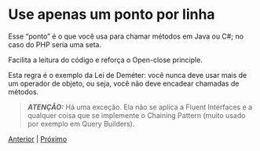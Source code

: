 # Use apenas um ponto por linha

Esse “ponto” é o que você usa para chamar métodos em Java ou C#; no caso do PHP seria uma seta.

Facilita a leitura do código e reforça o Open-close principle.

Esta regra é o exemplo da Lei de Deméter: você nunca deve usar mais de um operador de objeto, ou seja, você não deve encadear chamadas de métodos.

> **_ATENÇÃO:_**  Há uma exceção. Ela não se aplica a Fluent Interfaces e a qualquer coisa que se implemente o Chaining Pattern (muito usado por exemplo em Query Builders).

[Anterior](/role-04.md) | [Próximo](/role-06.md)
